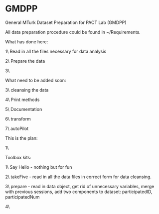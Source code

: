 # GMDPP

General MTurk Dataset Preparation for PACT Lab (GMDPP)


All data preparation procedure could be found in ~/Requirements.

What has done here:

1\ Read in all the files necessary for data analysis

2\ Prepare the data

3\

What need to be added soon:


3\ cleansing the data

4\ Print methods

5\ Documentation

6\ transform

7\ autoPilot


This is the plan:

1\

Toolbox kits:

1\ Say Hello - nothing but for fun

2\ takeFive - read in all the data files in correct form for data cleansing.

3\ prepare - read in data object, get rid of unnecessary variables, merge with
  previous sessions, add two components to dataset: participatedID, participatedNum

4\ 
